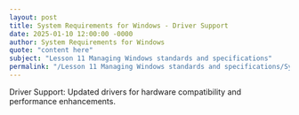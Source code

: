 ```yaml
---
layout: post
title: System Requirements for Windows - Driver Support
date: 2025-01-10 12:00:00 -0000
author: System Requirements for Windows
quote: "content here"
subject: "Lesson 11 Managing Windows standards and specifications"
permalink: "/Lesson 11 Managing Windows standards and specifications/System Requirements for Windows/System Requirements for Windows - Driver Support"
---
```


Driver Support: Updated drivers for hardware compatibility and performance enhancements.
